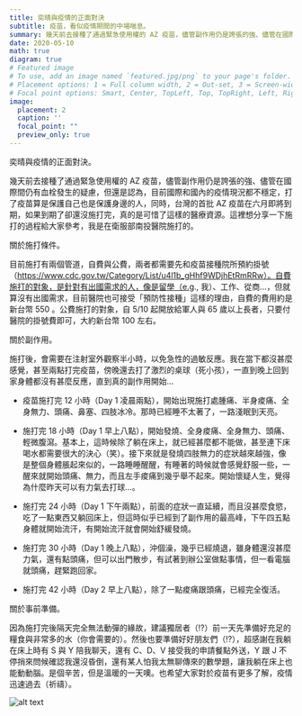 ```yaml
---
title: 奕晴與疫情的正面對決
subtitle: 疫苗，看似疫情期間的中場喘息。
summary: 幾天前去接種了通過緊急使用權的 AZ 疫苗，儘管副作用仍是誇張的強、儘管在國際間仍有血栓發生的疑慮，但還是認為...
date: 2020-05-10
math: true
diagram: true
# Featured image
# To use, add an image named `featured.jpg/png` to your page's folder.
# Placement options: 1 = Full column width, 2 = Out-set, 3 = Screen-width
# Focal point options: Smart, Center, TopLeft, Top, TopRight, Left, Right, BottomLeft, Bottom, BottomRight
image:
  placement: 2
  caption: ''
  focal_point: ""
  preview_only: true
---
```


奕晴與疫情的正面對決。

幾天前去接種了通過緊急使用權的 AZ 疫苗，儘管副作用仍是誇張的強、儘管在國際間仍有血栓發生的疑慮，但還是認為，目前國際和國內的疫情現況都不穩定，打了疫苗算是保護自己也是保護身邊的人，同時，台灣的首批 AZ 疫苗在六月即將到期，如果到期了卻還沒施打完，真的是可惜了這樣的醫療資源。這裡想分享一下施打的過程給大家參考，我是在衛服部南投醫院施打的。

關於施打條件。

目前施打有兩個管道，自費與公費，兩者都需要先和疫苗接種院所預約掛號（https://www.cdc.gov.tw/Category/List/u4l1b_gHhf9WDjhEtRmRRw）。自費施打的對象，是針對有出國需求的人，像是留學（e.g., 我）、工作、從商…，但就算沒有出國需求，目前醫院也可接受「預防性接種」這樣的理由，自費的費用約是新台幣 550 。公費施打的對象，自 5/10 起開放給軍人與 65 歲以上長者，只要付醫院的掛號費即可，大約新台幣 100 左右。

關於副作用。

施打後，會需要在注射室外觀察半小時，以免急性的過敏反應。我在當下都沒甚麼感覺，甚至兩點打完疫苗，傍晚還去打了激烈的桌球（死小孩），一直到晚上回到家身體都沒有甚麼反應，直到真的副作用開始…

-	疫苗施打完 12 小時（Day 1 凌晨兩點），開始出現施打處腫痛、半身痠痛、全身無力、頭痛、鼻塞、四肢冰冷。那時已經睡不太著了，一路淺眠到天亮。

-	施打完 18 小時（Day 1 早上八點），開始發燒、全身痠痛、全身無力、頭痛、輕微腹瀉。基本上，這時候除了躺在床上，就已經甚麼都不能做，甚至連下床喝水都需要很大的決心（笑）。接下來就是發燒四肢無力的症狀越來越強，像是整個身體脹起來似的，一路睡睡醒醒，有睡著的時候就會感覺舒服一些，一醒來就開始頭痛、無力，而且左手痠痛到幾乎舉不起來。開始懷疑人生，覺得為什麼昨天可以有力氣去打球…。

-	施打完 24 小時（Day 1 下午兩點），前面的症狀一直延續，而且沒甚麼食慾，吃了一點東西又躺回床上，但這時似乎已經到了副作用的最高峰，下午四五點身體就開始流汗，有開始流汗就會開始舒緩發燒。

-	施打完 30 小時（Day 1 晚上八點），沖個澡，幾乎已經燒退，雖身體還沒甚麼力氣，還有點頭痛，但可以出門散步，有試著到辦公室做點事情，但一看電腦就頭痛，趕緊跑回家。

-	施打完 42 小時（Day 2 早上八點），除了一點痠痛跟頭痛，已經完全復活。

關於事前準備。

因為施打完後隔天完全無法動彈的緣故，建議獨居者（!?）前一天先準備好充足的糧食與非常多的水（你會需要的）。然後也要準備好好朋友們（!?），超感謝在我躺在床上時有 S 與 Y 陪我聊天，還有 C、D、V 接受我的申請餐點外送，Y 跟 J 不停捎來問候確認我還沒昏倒，還有某人怕我太無聊傳來的數學題，讓我躺在床上也能動動腦。是個辛苦，但是溫暖的一天噢。也希望大家對於疫苗有更多了解，疫情迅速過去（祈禱）。

![alt text](featured.JPG)

